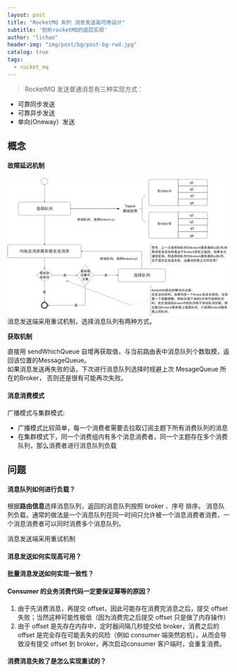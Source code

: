 ```yaml
---
layout: post
title: "RocketMQ 系列 消息发送高可用设计"
subtitle: '刨析rocketMQ的底层实现'
author: "lichao"
header-img: "img/post/bg/post-bg-rwd.jpg"
catalog: true
tags:
  - rocket_mq
---
```


> RocketMQ 发送普通消息有三种实现方式：
* 可靠同步发送
* 可靠异步发送
* 单向(Oneway）发送

## 概念
#### 故障延迟机制
![消息消费](/img/rocketmq/图片1.png)
消息发送端采用重试机制，选择消息队列有两种方式。  

**获取机制**

直接用 sendWhichQueue 自增再获取值，与当前路由表中消息队列个数取模，返回该位置的MessageQueue。   
如果消息发送再失败的话，下次进行消息队列选择时规避上次 MesageQueue 所在的Broker， 否则还是很有可能再次失败。

#### 消息消费模式
广播模式与集群模式:
* 广播模式比较简单，每一个消费者需要去拉取订阅主题下所有消费队列的消息
* 在集群模式下，同一个消费组内有多个消息消费者，同一个主题存在多个消费队列，那么消费者进行消息队列负载

## 问题
#### 消息队列如何进行负载？
根据**路由信息**选择消息队列，返回的消息队列按照 broker 、序号 排序。
消息队列负载，通常的做法是一个消息队列在同一时间只允许被一个消息消费者消费，一个消息消费者可以同时消费多个消息队列。

消息发送端采用重试机制
#### 消息发送如何实现高可用？
#### 批量消息发送如何实现一致性？


#### Consumer 的业务消费代码一定要保证幂等的原因？
1. 由于先消费消息，再提交 offset，因此可能存在消费完消息之后，提交 offset 失败；当然这种可能性极低（因为消费完之后提交 offset 只是做了内存操作）
2. 由于 offset 是先存在内存中，定时器间隔几秒提交给 broker，消费之后的 offset 是完全存在可能丢失的风险（例如 consumer 端突然宕机），从而会导致没有提交 offset 到 broker，再次启动consumer 客户端时，会重复消费。

#### 消费消息失败了是怎么实现重试的？